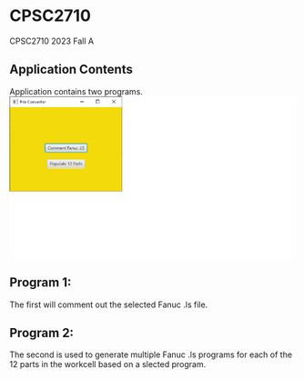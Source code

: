 # CPSC2710
CPSC2710 2023 Fall A
## Application Contents
Application contains two programs.
![Screenshot of main application.](/module7/MainApp.png)
## Program 1:
The first will comment out the selected Fanuc .ls file.

## Program 2:
The second is used to generate multiple Fanuc .ls programs for each of the 12 parts in the workcell based on a slected program.
